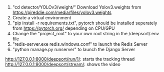 1. "cd detector/YOLOv3/weight/" Download Yolov3.weights from https://pjreddie.com/media/files/yolov3.weights
2. Create a virtual environment
3. "pip install -r requirements.txt", pytorch should be installed seperately from https://pytorch.org/ depending on CPU/GPU
4. Change the "project_root" to your own root string in the /deepsort/.env file
5. "redis-server.exe redis.windows.conf" to launch the Redis Server
6. "python manage.py runserver" to launch the Django Server

http://127.0.0.1:8000/deepsort/run/1/: starts the tracking thread
http://127.0.0.1:8000/deepsort/stream/: shows the video
